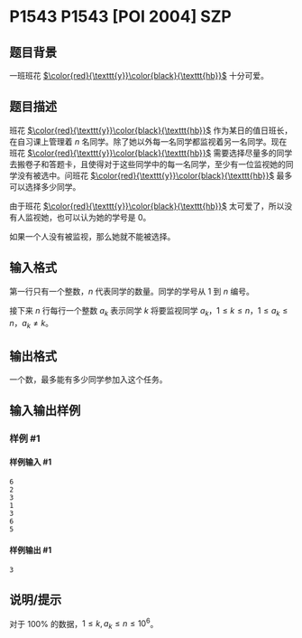 # P1543 P1543 [POI 2004] SZP

## 题目背景

一班班花 [$\color{red}{\texttt{y}}\color{black}{\texttt{hb}}$](/user/835809) 十分可爱。

## 题目描述

班花 [$\color{red}{\texttt{y}}\color{black}{\texttt{hb}}$](/user/835809) 作为某日的值日班长，在自习课上管理着 $n$ 名同学。除了她以外每一名同学都监视着另一名同学。现在班花 [$\color{red}{\texttt{y}}\color{black}{\texttt{hb}}$](/user/835809) 需要选择尽量多的同学去搬卷子和答题卡，且使得对于这些同学中的每一名同学，至少有一位监视她的同学没有被选中。问班花 [$\color{red}{\texttt{y}}\color{black}{\texttt{hb}}$](/user/835809) 最多可以选择多少同学。

由于班花 [$\color{red}{\texttt{y}}\color{black}{\texttt{hb}}$](/user/835809) 太可爱了，所以没有人监视她，也可以认为她的学号是 $0$。

如果一个人没有被监视，那么她就不能被选择。


## 输入格式

第一行只有一个整数，$n$ 代表同学的数量。同学的学号从 $1$ 到 $n$ 编号。

接下来 $n$ 行每行一个整数 $a_k$ 表示同学 $k$ 将要监视同学 $a_k$，$1 \le k \le n$，$1 \le a_k \le n$，$a_k \ne k$。

## 输出格式

一个数，最多能有多少同学参加入这个任务。

## 输入输出样例

### 样例 #1

#### 样例输入 #1

```
6
2
3
1
3
6
5
```

#### 样例输出 #1

```
3
```

## 说明/提示

对于 $100\%$ 的数据，$1\le k,a_k\le n\le 10^6$。
